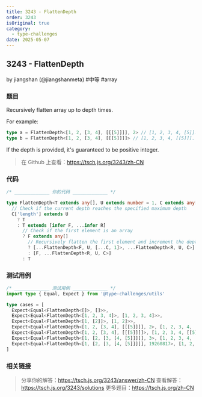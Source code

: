 ```yaml
---
title: 3243 - FlattenDepth
order: 3243
isOriginal: true
category:
  - type-challenges
date: 2025-05-07
---
```


3243 - FlattenDepth
-------
by jiangshan (@jiangshanmeta) #中等 #array

### 题目

Recursively flatten array up to depth times.

For example:

```typescript
type a = FlattenDepth<[1, 2, [3, 4], [[[5]]]], 2> // [1, 2, 3, 4, [5]]. flattern 2 times
type b = FlattenDepth<[1, 2, [3, 4], [[[5]]]]> // [1, 2, 3, 4, [[5]]]. Depth defaults to be 1
```

If the depth is provided, it's guaranteed to be positive integer.

> 在 Github 上查看：https://tsch.js.org/3243/zh-CN

### 代码

```ts
/* _____________ 你的代码 _____________ */

type FlattenDepth<T extends any[], U extends number = 1, C extends any[] = []> =
  // Check if the current depth reaches the specified maximum depth
  C['length'] extends U
    ? T
    : T extends [infer F, ...infer R]
      // Check if the first element is an array
      ? F extends any[]
        // Recursively flatten the first element and increment the depth
        ? [...FlattenDepth<F, U, [...C, 1]>, ...FlattenDepth<R, U, C>]
        : [F, ...FlattenDepth<R, U, C>]
      : T

```

### 测试用例

```ts
/* _____________ 测试用例 _____________ */
import type { Equal, Expect } from '@type-challenges/utils'

type cases = [
  Expect<Equal<FlattenDepth<[]>, []>>,
  Expect<Equal<FlattenDepth<[1, 2, 3, 4]>, [1, 2, 3, 4]>>,
  Expect<Equal<FlattenDepth<[1, [2]]>, [1, 2]>>,
  Expect<Equal<FlattenDepth<[1, 2, [3, 4], [[[5]]]], 2>, [1, 2, 3, 4, [5]]>>,
  Expect<Equal<FlattenDepth<[1, 2, [3, 4], [[[5]]]]>, [1, 2, 3, 4, [[5]]]>>,
  Expect<Equal<FlattenDepth<[1, [2, [3, [4, [5]]]]], 3>, [1, 2, 3, 4, [5]]>>,
  Expect<Equal<FlattenDepth<[1, [2, [3, [4, [5]]]]], 19260817>, [1, 2, 3, 4, 5]>>,
]

```

### 相关链接

> 分享你的解答：https://tsch.js.org/3243/answer/zh-CN
> 查看解答：https://tsch.js.org/3243/solutions
> 更多题目：https://tsch.js.org/zh-CN
